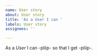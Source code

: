 ```yaml
---
name: User story
about: User story
title: 'As a User I can '
labels: User story
assignees: ''

---
```


As a *User* I can -pliip- so that I get -pliip-.
